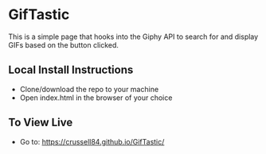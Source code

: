 # GifTastic

This is a simple page that hooks into the Giphy API to search for and display GIFs based on the button clicked.

## Local Install Instructions

- Clone/download the repo to your machine
- Open index.html in the browser of your choice

## To View Live

 - Go to: https://crussell84.github.io/GifTastic/